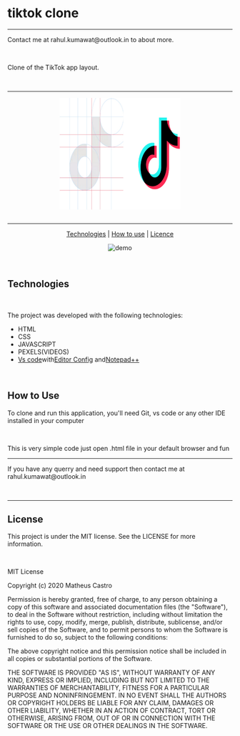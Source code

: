 <h1>tiktok clone</h1>
<hr>
<p>Contact me at rahul.kumawat@outlook.in to about more.</p><br>
<p>Clone of the TikTok app layout. </p><br>
<hr>
 <img src="demo/logo/logo.png" alt="logo" class="center" style="display: block;
  margin-left: auto;
  margin-right: auto;
  width: 50%; height: 250px; width: 270px" >
  <br>
  <hr>
  <p align="center">
  <a href="#technologies">Technologies</a>
  |
  <a href="#technologies">How to use</a>
  |
  <a href="#technologies">Licence</a>
  </p>
  <p align="center">
  <img alt="demo" src="demo/demo/demo.gif"></p>
  <br>
  <h2>Technologies</h2>
  <br>
  <p>The project was developed with the following technologies:
  <ul>
  <li>HTML</li>
  <li>CSS</li>
  <li>JAVASCRIPT</li>
  <li>PEXELS(VIDEOS)</li>
  <li><a href="#vscode">Vs code</a>with<a href="#editorconf">Editor Config</a>
  and<a href="#notepad++">Notepad++</a></li>
  </ul>
  <br>
  <h2>How to Use</h2>
  <p>To clone and run this application, you'll need Git, vs code or any other IDE installed in your computer</p>
  <br>
  <p>This is very simple code just open .html file in your default browser and fun</p>
  <hr>
  <p>If you have any querry and need support then contact me at rahul.kumawat@outlook.in</p>
  <br>
  <hr>
  <h2>License</h2>
  <p>This project is under the MIT license. See the LICENSE for more information.</p><br>
  <p>MIT License

Copyright (c) 2020 Matheus Castro

Permission is hereby granted, free of charge, to any person obtaining a copy
of this software and associated documentation files (the "Software"), to deal
in the Software without restriction, including without limitation the rights
to use, copy, modify, merge, publish, distribute, sublicense, and/or sell
copies of the Software, and to permit persons to whom the Software is
furnished to do so, subject to the following conditions:

The above copyright notice and this permission notice shall be included in all
copies or substantial portions of the Software.

THE SOFTWARE IS PROVIDED "AS IS", WITHOUT WARRANTY OF ANY KIND, EXPRESS OR
IMPLIED, INCLUDING BUT NOT LIMITED TO THE WARRANTIES OF MERCHANTABILITY,
FITNESS FOR A PARTICULAR PURPOSE AND NONINFRINGEMENT. IN NO EVENT SHALL THE
AUTHORS OR COPYRIGHT HOLDERS BE LIABLE FOR ANY CLAIM, DAMAGES OR OTHER
LIABILITY, WHETHER IN AN ACTION OF CONTRACT, TORT OR OTHERWISE, ARISING FROM,
OUT OF OR IN CONNECTION WITH THE SOFTWARE OR THE USE OR OTHER DEALINGS IN THE
SOFTWARE.</p>
 